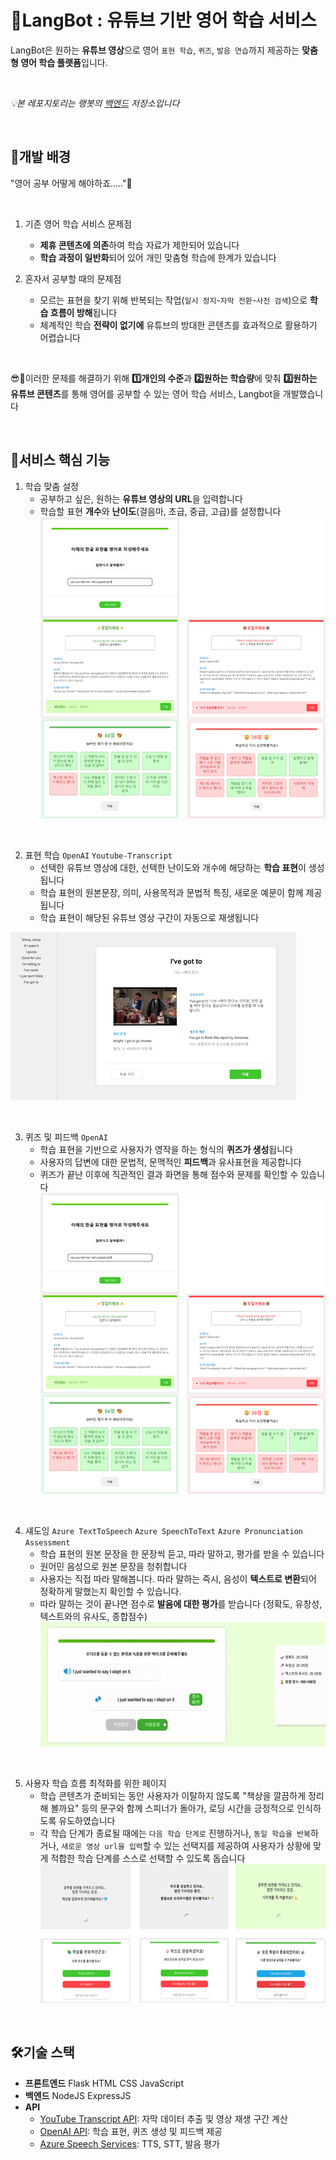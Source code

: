 # 🤖LangBot : 유튜브 기반 영어 학습 서비스

LangBot은 원하는 **유튜브 영상**으로 영어 `표현 학습`, `퀴즈`, `발음 연습`까지 제공하는 **맞춤형 영어 학습 플랫폼**입니다. 

<br>


*💡본 레포지토리는 랭봇의 <u>백엔드</u> 저장소입니다*

<br>



## 🎯개발 배경
"영어 공부 어떻게 해야하죠....."🥲

<br>

1. 기존 영어 학습 서비스 문제점
   - **제휴 콘텐츠에 의존**하여 학습 자료가 제한되어 있습니다
   - **학습 과정이 일반화**되어 있어 개인 맞춤형 학습에 한계가 있습니다

2. 혼자서 공부할 때의 문제점
   - 모르는 표현을 찾기 위해 반복되는 작업(`일시 정지`-`자막 전환`-`사전 검색`)으로 **학습 흐름이 방해**됩니다
   - 체계적인 학습 **전략이 없기에** 유튜브의 방대한 콘텐츠를 효과적으로 활용하기 어렵습니다

<br>

😎🙌이러한 문제를 해결하기 위해 **1️⃣개인의 수준**과 **2️⃣원하는 학습량**에 맞춰 **3️⃣원하는 유튜브 콘텐츠**를 통해 영어를 공부할 수 있는 영어 학습 서비스, Langbot을 개발했습니다

<br>


## 📌서비스 핵심 기능
1. 학습 맞춤 설정
   - 공부하고 싶은, 원하는 **유튜브 영상의 URL**을 입력합니다
   - 학습할 표현 **개수**와 **난이도**(걸음마, 초급, 중급, 고급)를 설정합니다
![personalize](./img/quiz-page.png)

<br>

2. 표현 학습 `OpenAI` `Youtube-Transcript`
   - 선택한 유튜브 영상에 대한, 선택한 난이도와 개수에 해당하는 **학습 표현**이 생성됩니다
   - 학습 표현의 원본문장, 의미, 사용목적과 문법적 특징, 새로운 예문이 함께 제공됩니다
   - 학습 표현이 해당된 유튜브 영상 구간이 자동으로 재생됩니다
     
 ![study](./img/study-page.png)

<br>

3. 퀴즈 및 피드백  `OpenAI`
   - 학습 표현을 기반으로 사용자가 영작을 하는 형식의 **퀴즈가 생성**됩니다
   - 사용자의 답변에 대한 문법적, 문맥적인 **피드백**과 유사표현을 제공합니다
   - 퀴즈가 끝난 이후에 직관적인 결과 화면을 통해 점수와 문제를 확인할 수 있습니다
![quiz](./img/quiz-page.png)

<br>

4. 섀도잉 `Azure TextToSpeech` `Azure SpeechToText` `Azure Pronunciation Assessment` 
   - 학습 표현의 원본 문장을 한 문장씩 듣고, 따라 말하고, 평가를 받을 수 있습니다
   - 원어민 음성으로 원본 문장을 청취합니다
   - 사용자는 직접 따라 말해봅니다. 따라 말하는 즉시, 음성이 **텍스트로 변환**되어 정확하게 말했는지 확인할 수 있습니다. 
   - 따라 말하는 것이 끝나면 점수로 **발음에 대한 평가**를 받습니다 (정확도, 유창성, 텍스트와의 유사도, 종합점수)
![shadowing](./img/shadowing-page.png)

<br>

5. 사용자 학습 흐름 최적화를 위한 페이지
   - 학습 콘텐츠가 준비되는 동안 사용자가 이탈하지 않도록 "책상을 깔끔하게 정리해 볼까요" 등의 문구와 함께 스피너가 돌아가, 로딩 시간을 긍정적으로 인식하도록 유도하였습니다
   - 각 학습 단계가 종료될 때에는 `다음 학습 단계로` 진행하거나, `동일 학습을 반복`하거나, `새로운 영상 url을 입력`할 수 있는 선택지를 제공하여 사용자가 상황에 맞게 적합한 학습 단계를 스스로 선택할 수 있도록 돕습니다
![shadowing](./img/user-friendly-page.png)

<br>

## 🛠️기술 스택
- **프론트엔드** Flask HTML CSS JavaScript
- **백엔드** NodeJS ExpressJS
- **API**
  - [YouTube Transcript API](https://github.com/jdepoix/youtube-transcript-api): 자막 데이터 추출 및 영상 재생 구간 계산
  - [OpenAI API](https://openai.com/api/): 학습 표현, 퀴즈 생성 및 피드백 제공
  - [Azure Speech Services](https://azure.microsoft.com/en-us/products/cognitive-services/speech-services/): TTS, STT, 발음 평가
